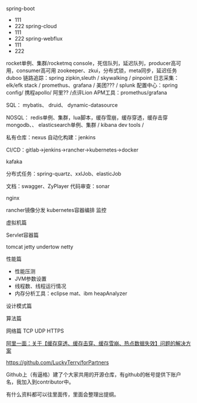spring-boot
- 111
- 222
spring-cloud
- 111
- 222
spring-webflux
- 111
- 222

rocket单例、集群/rocketmq console，死信队列，延迟队列，producer高可用，consumer高可用
zookeeper、zkui，分布式锁，meta同步，延迟任务
duboo
链路追踪：spring zipkin,sleuth / skywalking / pinpoint
日志采集：elk/efk stack / promethus、grafana / 美团??? / splunk
配置中心：spring config/ 携程apollo/ 阿里?? /点评Lion
APM工具：promethus/grafana

SQL：
mybatis、
druid、
dynamic-datasource

NOSQL：
redis单例、集群，lua脚本，缓存雪崩，缓存穿透，缓存击穿
mongodb、、
elasticsearch单例、集群 / kibana dev tools /

私有仓库：nexus
自动化构建：jenkins



CI/CD：gitlab->jenkins->rancher->kubernetes->docker




kafaka


分布式任务：spring-quartz、xxlJob、elasticJob

文档：swagger、ZyPlayer
代码审查：sonar

nginx

rancher镜像分发
kubernetes容器编排
监控


虚拟机篇

Servlet容器篇

tomcat
jetty
undertow
netty

性能篇
- 性能压测
- JVM参数设置
- 线程数、线程运行情况
- 内存分析工具：eclipse mat、ibm heapAnalyzer

设计模式篇

算法篇


网络篇
TCP
UDP
HTTPS

[阿里一面：关于【缓存穿透、缓存击穿、缓存雪崩、热点数据失效】问题的解决方案](https://juejin.im/post/5c9a67ac6fb9a070cb24bf34)



https://github.com/LuckyTerry/forPartners

Github上（有逼格）建了个大家共用的开源仓库，有github的帐号提供下账户名，我加入到contributor中。

有什么资料都可以往里面传，里面会整理出提纲。